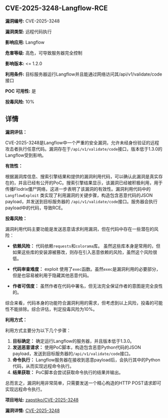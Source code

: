 ## CVE-2025-3248-Langflow-RCE

**漏洞编号:** CVE-2025-3248

**漏洞类型:** 远程代码执行

**影响应用:** Langflow

**危害等级:** 高危，可导致服务器完全控制

**影响版本:** <= 1.2.0

**利用条件:** 目标服务器运行Langflow并且能通过网络访问其/api/v1/validate/code接口

**POC 可用性:** 是

**投毒风险:** 10%

## 详情

**漏洞评估：**

CVE-2025-3248是Langflow中一个严重的安全漏洞，允许未经身份验证的远程攻击者执行任意代码。漏洞存在于`/api/v1/validate/code`接口，版本低于1.3.0的Langflow受到影响。

**有效性：**

根据漏洞库信息、搜索引擎结果和提供的漏洞利用代码，可以确认此漏洞是真实存在的，并且已经有公开的PoC。搜索引擎结果显示，该漏洞已经被积极利用，用于传播Flodrix僵尸网络，这进一步表明了该漏洞的有效性。漏洞利用代码中的`LangflowExploit` 类实现了利用漏洞的关键步骤，构造包含恶意代码的JSON payload，并发送到目标服务器的 `/api/v1/validate/code`接口。服务器会执行payload中的代码，导致RCE。

**投毒风险：**

漏洞利用代码主要功能是发送恶意请求利用漏洞，但在代码中存在一些潜在的风险：

*   **依赖风险：** 代码依赖`requests`和`colorama`库。 虽然这些库本身是常用的，但如果这些库的安装源被篡改，则存在引入恶意依赖的风险，虽然这个风险很低。

*   **代码审查难度：** exploit 使用了`exec`函数。虽然`exec`是漏洞利用的必要部分，但是也容易被利用于隐藏其他恶意代码。

*   **作者可信度：** 虽然作者在代码中署名，但无法完全保证作者的意图是完全良性的。

综合来看，代码本身的功能符合漏洞利用的需求，但考虑到以上风险，投毒的可能性不能排除。综合评估，判定投毒风险为10%。

**利用方式：**

利用方式主要分为以下几个步骤：

1.  **目标确定：** 确定运行Langflow的服务器，并且版本低于1.3.0。
2.  **发送恶意请求：** 使用PoC脚本，构造包含恶意Python代码的JSON payload，发送到目标服务器的`/api/v1/validate/code`接口。
3.  **命令执行：** Langflow服务器在接收到恶意payload后，会执行其中的Python代码，从而实现远程命令执行。
4.  **结果获取：** PoC脚本会尝试获取命令执行的结果并输出。

总而言之，漏洞利用非常简单，只需要发送一个精心构造的HTTP POST请求即可实现远程命令执行。

**项目地址:** [zapstiko/CVE-2025-3248](https://github.com/zapstiko/CVE-2025-3248)

**漏洞详情:** [CVE-2025-3248](https://nvd.nist.gov/vuln/detail/CVE-2025-3248)